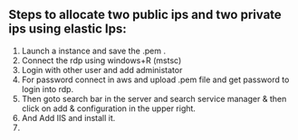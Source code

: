 ## Steps to allocate two public ips and two private ips using elastic Ips:


  1. Launch a instance and save the .pem .
  2. Connect the rdp using windows+R (mstsc)
  3. Login with other user and add administator <username>
  4. For password connect in aws and upload .pem file and get password to login into rdp.
  5. Then goto search bar in the server and search service manager & then click on add & configuration in the upper right.
  6. And Add IIS and install it.
  7. 
